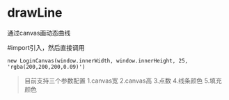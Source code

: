# drawLine
通过canvas画动态曲线


#import引入，然后直接调用

`new LoginCanvas(window.innerWidth, window.innerHeight, 25, 'rgba(200,200,200,0.09)')`

>目前支持三个参数配置
 1.canvas宽
 2.canvas高
 3.点数
 4.线条颜色
 5.填充颜色